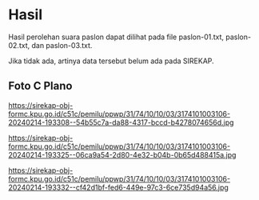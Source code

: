 # Hasil

Hasil perolehan suara paslon dapat dilihat pada file paslon-01.txt, paslon-02.txt, dan paslon-03.txt.

Jika tidak ada, artinya data tersebut belum ada pada SIREKAP.

## Foto C Plano

https://sirekap-obj-formc.kpu.go.id/c51c/pemilu/ppwp/31/74/10/10/03/3174101003106-20240214-193308--54b55c7a-da88-4317-bccd-b4278074656d.jpg

https://sirekap-obj-formc.kpu.go.id/c51c/pemilu/ppwp/31/74/10/10/03/3174101003106-20240214-193325--06ca9a54-2d80-4e32-b04b-0b65d488415a.jpg

https://sirekap-obj-formc.kpu.go.id/c51c/pemilu/ppwp/31/74/10/10/03/3174101003106-20240214-193332--cf42d1bf-fed6-449e-97c3-6ce735d94a56.jpg
